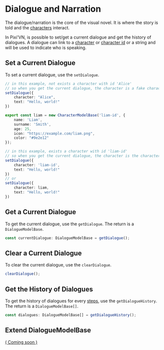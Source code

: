 # Dialogue and Narration

The dialogue/narration is the core of the visual novel. It is where the story is told and the [characters](Characters) interact.

In Pixi'VN, is possible to set/get a current dialogue and get the history of dialogues.
A dialogue can link to a [character](Characters) or [character id](Characters) or a string and will be used to indicate who is speaking.

## Set a Current Dialogue

To set a current dialogue, use the `setDialogue`.

```typescript
// in this example, not exists a character with id 'Alice'
// so when you get the current dialogue, the character is a fake character with the name 'Alice'
setDialogue({
    character: "Alice",
    text: "Hello, world!"
})
```

```typescript
export const liam = new CharacterModelBase('liam-id', {
    name: 'Liam',
    surname: 'Smith',
    age: 25,
    icon: "https://example.com/liam.png",
    color: "#9e2e12"
});

// in this example, exists a character with id 'liam-id'
// so when you get the current dialogue, the character is the character with id 'liam-id'
setDialogue({
    character: 'liam-id',
    text: "Hello, world!"
})
// or
setDialogue({
    character: liam,
    text: "Hello, world!"
})
```

## Get a Current Dialogue

To get the current dialogue, use the `getDialogue`. The return is a `DialogueModelBase`.

```typescript
const currentDialogue: DialogueModelBase = getDialogue();
```

## Clear a Current Dialogue

To clear the current dialogue, use the `clearDialogue`.

```typescript
clearDialogue();
```

## Get the History of Dialogues

To get the history of dialogues for every [steps](Steps), use the `getDialogueHistory`. The return is a `DialogueModelBase[]`.

```typescript
const dialogues: DialogueModelBase[] = getDialogueHistory();
```

## Extend DialogueModelBase

[( Coming soon )](https://github.com/DRincs-Productions/pixi-vn/issues/84)
